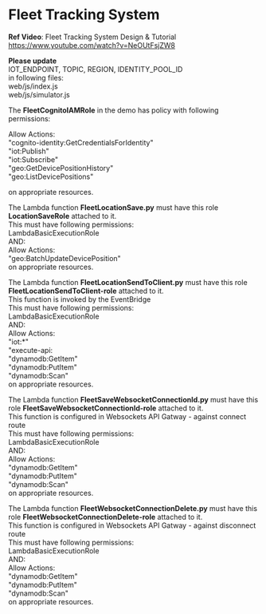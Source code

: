 <h1>Fleet Tracking System</h1>

**Ref Video**: Fleet Tracking System Design & Tutorial<br>
https://www.youtube.com/watch?v=NeOUtFsjZW8<br>

**Please update**<br> 
IOT_ENDPOINT, TOPIC, REGION, IDENTITY_POOL_ID<br>
in following files: <br>
web/js/index.js<br>
web/js/simulator.js<br> 

The **FleetCognitoIAMRole** in the demo has policy with following permissions:

Allow Actions:<br> 
"cognito-identity:GetCredentialsForIdentity" <br> 
"iot:Publish"<br> 
"iot:Subscribe" <br> 
"geo:GetDevicePositionHistory" <br> 
"geo:ListDevicePositions"<br> 

on appropriate resources. 

The Lambda function **FleetLocationSave.py** must have this role **LocationSaveRole** attached to it.<br>
This must have following permissions:<br>
LambdaBasicExecutionRole<br>
AND:<br>
Allow Actions:<br> 
"geo:BatchUpdateDevicePosition" <br> 
on appropriate resources. 

The Lambda function **FleetLocationSendToClient.py** must have this role **FleetLocationSendToClient-role** attached to it.<br>
This function is invoked by the EventBridge<br>
This must have following permissions:<br>
LambdaBasicExecutionRole<br>
AND:<br>
Allow Actions:<br> 
"iot:*" <br> 
"execute-api: <br> 
"dynamodb:GetItem" <br>
"dynamodb:PutItem" <br>
"dynamodb:Scan" <br>
on appropriate resources. 

The Lambda function **FleetSaveWebsocketConnectionId.py** must have this role **FleetSaveWebsocketConnectionId-role** attached to it.<br>
This function is configured in Websockets API Gatway - against connect route <br>
This must have following permissions:<br>
LambdaBasicExecutionRole<br>
AND:<br>
Allow Actions:<br> 
"dynamodb:GetItem" <br>
"dynamodb:PutItem" <br>
"dynamodb:Scan" <br>
on appropriate resources. 

The Lambda function **FleetWebsocketConnectionDelete.py** must have this role **FleetWebsocketConnectionDelete-role** attached to it.<br> 
This function is configured in Websockets API Gatway - against disconnect route <br>
This must have following permissions:<br>
LambdaBasicExecutionRole<br>
AND:<br>
Allow Actions:<br> 
"dynamodb:GetItem" <br>
"dynamodb:PutItem" <br>
"dynamodb:Scan" <br>
on appropriate resources. 
